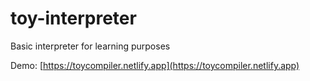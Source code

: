 # toy-interpreter

Basic interpreter for learning purposes

Demo: [https://toycompiler.netlify.app](https://toycompiler.netlify.app)
